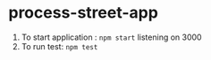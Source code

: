# process-street-app

1. To start application : `npm start` listening on 3000
2. To run test: `npm test`
